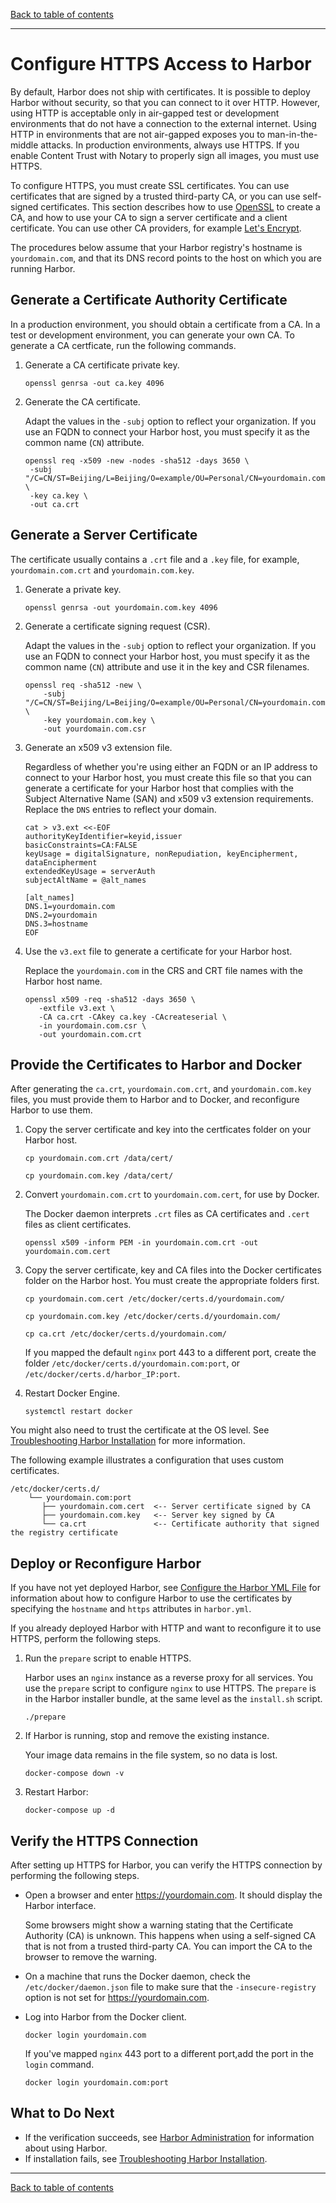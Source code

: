[Back to table of contents](../index.md)

----------

# Configure HTTPS Access to Harbor

By default, Harbor does not ship with certificates. It is possible to deploy Harbor without security, so that you can connect to it over HTTP. However, using HTTP is acceptable only in air-gapped test or development environments that do not have a connection to the external internet. Using HTTP in environments that are not air-gapped exposes you to man-in-the-middle attacks. In production environments, always use HTTPS. If you enable Content Trust with Notary to properly sign all images, you must use HTTPS. 

To configure HTTPS, you must create SSL certificates. You can use certificates that are signed by a trusted third-party CA, or you can use self-signed certificates. This section describes how to use [OpenSSL](https://www.openssl.org/) to create a CA, and how to use your CA to sign a server certificate and a client certificate. You can use other CA providers, for example [Let's Encrypt](https://letsencrypt.org/).

The procedures below assume that your Harbor registry's hostname is `yourdomain.com`, and that its DNS record points to the host on which you are running Harbor. 

## Generate a Certificate Authority Certificate

In a production environment, you should obtain a certificate from a CA. In a test or development environment, you can generate your own CA. To generate a CA certficate, run the following commands. 

1. Generate a CA certificate private key.

    ```
    openssl genrsa -out ca.key 4096
    ```   
1. Generate the CA certificate.

   Adapt the values in the `-subj` option to reflect your organization. If you use an FQDN to connect your Harbor host, you must specify it as the common name (`CN`) attribute.
   
    ```
    openssl req -x509 -new -nodes -sha512 -days 3650 \
     -subj "/C=CN/ST=Beijing/L=Beijing/O=example/OU=Personal/CN=yourdomain.com" \
     -key ca.key \
     -out ca.crt
    ```

## Generate a Server Certificate

The certificate usually contains a `.crt` file and a `.key` file, for example, `yourdomain.com.crt` and `yourdomain.com.key`.

1. Generate a private key.

    ```
    openssl genrsa -out yourdomain.com.key 4096
    ```
1. Generate a certificate signing request (CSR).

   Adapt the values in the `-subj` option to reflect your organization. If you use an FQDN to connect your Harbor host, you must specify it as the common name (`CN`) attribute and use it in the key and CSR filenames.

    ```
    openssl req -sha512 -new \
        -subj "/C=CN/ST=Beijing/L=Beijing/O=example/OU=Personal/CN=yourdomain.com" \
        -key yourdomain.com.key \
        -out yourdomain.com.csr
    ```
1. Generate an x509 v3 extension file.

   Regardless of whether you're using either an FQDN or an IP address to connect to your Harbor host, you must create this file so that you can generate a certificate for your Harbor host that complies with the Subject Alternative Name (SAN) and x509 v3 extension requirements. Replace the `DNS` entries to reflect your domain.

   ```
   cat > v3.ext <<-EOF
   authorityKeyIdentifier=keyid,issuer
   basicConstraints=CA:FALSE
   keyUsage = digitalSignature, nonRepudiation, keyEncipherment, dataEncipherment
   extendedKeyUsage = serverAuth
   subjectAltName = @alt_names

   [alt_names]
   DNS.1=yourdomain.com
   DNS.2=yourdomain
   DNS.3=hostname
   EOF
   ```
1. Use the `v3.ext` file to generate a certificate for your Harbor host.
   
   Replace the `yourdomain.com` in the CRS and CRT file names with the Harbor host name.
   
   ```
   openssl x509 -req -sha512 -days 3650 \
      -extfile v3.ext \
      -CA ca.crt -CAkey ca.key -CAcreateserial \
      -in yourdomain.com.csr \
      -out yourdomain.com.crt
   ```

## Provide the Certificates to Harbor and Docker

After generating the `ca.crt`, `yourdomain.com.crt`, and `yourdomain.com.key` files, you must provide them to Harbor and to Docker, and reconfigure Harbor to use them.

1. Copy the server certificate and key into the certficates folder on your Harbor host.

   ```
   cp yourdomain.com.crt /data/cert/
   ```
   ```  
   cp yourdomain.com.key /data/cert/
   ```
1. Convert `yourdomain.com.crt` to `yourdomain.com.cert`, for use by Docker.

   The Docker daemon interprets `.crt` files as CA certificates and `.cert` files as client certificates.
   
    ```
    openssl x509 -inform PEM -in yourdomain.com.crt -out yourdomain.com.cert
    ```
1. Copy the server certificate, key and CA files into the Docker certificates folder on the Harbor host. You must create the appropriate folders first.

    ```
    cp yourdomain.com.cert /etc/docker/certs.d/yourdomain.com/
    ```
    ```  
    cp yourdomain.com.key /etc/docker/certs.d/yourdomain.com/
    ```
    ```  
    cp ca.crt /etc/docker/certs.d/yourdomain.com/
    ```
   
   If you mapped the default `nginx` port 443 to a different port, create the folder `/etc/docker/certs.d/yourdomain.com:port`, or `/etc/docker/certs.d/harbor_IP:port`.        
1. Restart Docker Engine.

   `systemctl restart docker`

You might also need to trust the certificate at the OS level. See [Troubleshooting Harbor Installation](troubleshoot_installation.md#https) for more information.

The following example illustrates a configuration that uses custom certificates.

```
/etc/docker/certs.d/
    └── yourdomain.com:port
       ├── yourdomain.com.cert  <-- Server certificate signed by CA
       ├── yourdomain.com.key   <-- Server key signed by CA
       └── ca.crt               <-- Certificate authority that signed the registry certificate
```

## Deploy or Reconfigure Harbor

If you have not yet deployed Harbor, see [Configure the Harbor YML File](configure_yml_file.md) for information about how to configure Harbor to use the certificates by specifying the `hostname` and `https` attributes in `harbor.yml`.

If you already deployed Harbor with HTTP and want to reconfigure it to use HTTPS, perform the following steps.

1. Run the `prepare` script to enable HTTPS.

   Harbor uses an `nginx` instance as a reverse proxy for all services. You use the `prepare` script to configure `nginx` to use HTTPS. The `prepare` is in the Harbor installer bundle, at the same level as the `install.sh` script.

   ```
   ./prepare
   ```   
1. If Harbor is running, stop and remove the existing instance. 

   Your image data remains in the file system, so no data is lost.

   ```
   docker-compose down -v
   ```
1. Restart Harbor:

   ```
   docker-compose up -d
   ```

## Verify the HTTPS Connection

After setting up HTTPS for Harbor, you can verify the HTTPS connection by performing the following steps.

* Open a browser and enter https://yourdomain.com. It should display the Harbor interface.

   Some browsers might show a warning stating that the Certificate Authority (CA) is unknown. This happens when using a self-signed CA that is not from a trusted third-party CA. You can import the CA to the browser to remove the warning.

* On a machine that runs the Docker daemon, check the `/etc/docker/daemon.json` file to make sure that the `-insecure-registry` option is not set for https://yourdomain.com.

* Log into Harbor from the Docker client.

   ```
   docker login yourdomain.com
   ```

   If you've mapped `nginx` 443 port to a different port,add the port in the `login` command.

   ```
   docker login yourdomain.com:port
   ```
   
## What to Do Next ##

- If the verification succeeds, see [Harbor Administration](../administration/index.md) for information about using Harbor.
- If installation fails, see [Troubleshooting Harbor Installation](troubleshoot_installation.md).

----------

[Back to table of contents](../index.md)